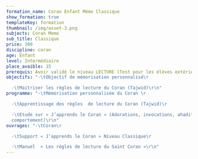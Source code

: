 ```yaml
---
formation_name: Coran Enfant Mémo Classique
show_formation: true
templateKey: formation
thumbnail: /img/asset-3.png
subjects: Coran Memo
sub_title: Classique
price: 300
discipline: coran
age: Enfant
level: Intermédiaire
place_avaible: 15
prerequis: Avoir validé le niveau LECTURE (Test pour les élèves extérieur)
objectifs: "-\tObjectif de mémorisation personnalisé\r

  -\tMaitriser les règles de lecture du Coran (Tajwid)\r\n"
programme: "-\tMémorisation personnalisée du Coran \r

  -\tApprentissage des règles  de lecture du Coran (Tajwid)\r

  -\tEtude sur « J’apprends le Coran » (Adorations, invocations, ahadith,
  comportement)\r\n"
ouvrages: "-\tCoran\r

  -\tSupport « J’apprends le Coran » Niveau Classique\r

  -\tManuel  « Les règles de lecture du Saint Coran »\r\n"
---
```

